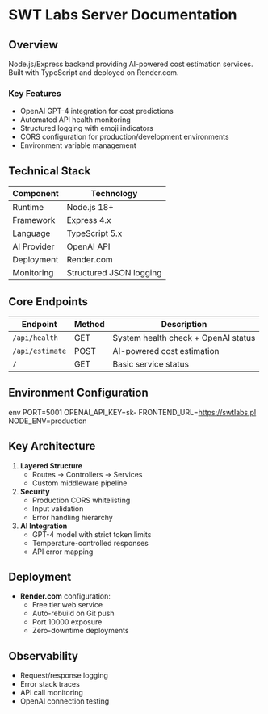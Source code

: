 # SWT Labs Server Documentation

## Overview
Node.js/Express backend providing AI-powered cost estimation services. Built with TypeScript and deployed on Render.com.

### Key Features
- OpenAI GPT-4 integration for cost predictions
- Automated API health monitoring
- Structured logging with emoji indicators
- CORS configuration for production/development environments
- Environment variable management

## Technical Stack
| Component          | Technology               |
|--------------------|--------------------------|
| Runtime            | Node.js 18+              |
| Framework          | Express 4.x              |
| Language           | TypeScript 5.x           |
| AI Provider        | OpenAI API               |
| Deployment         | Render.com               |
| Monitoring         | Structured JSON logging  |

## Core Endpoints
| Endpoint           | Method | Description                          |
|--------------------|--------|--------------------------------------|
| `/api/health`      | GET    | System health check + OpenAI status  |
| `/api/estimate`    | POST   | AI-powered cost estimation           |
| `/`                | GET    | Basic service status                 |

## Environment Configuration

env
PORT=5001
OPENAI_API_KEY=sk-
FRONTEND_URL=https://swtlabs.pl
NODE_ENV=production

## Key Architecture
1. **Layered Structure**
   - Routes → Controllers → Services
   - Custom middleware pipeline
2. **Security**
   - Production CORS whitelisting
   - Input validation
   - Error handling hierarchy
3. **AI Integration**
   - GPT-4 model with strict token limits
   - Temperature-controlled responses
   - API error mapping

## Deployment
- **Render.com** configuration:
  - Free tier web service
  - Auto-rebuild on Git push
  - Port 10000 exposure
  - Zero-downtime deployments

## Observability
- Request/response logging
- Error stack traces
- API call monitoring
- OpenAI connection testing
